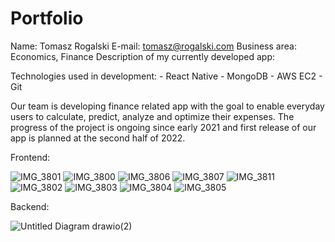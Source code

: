 # Portfolio

Name: Tomasz Rogalski
E-mail: tomasz@rogalski.com
Business area: Economics, Finance
Description of my currently developed app:

  Technologies used in development:
    - React Native
    - MongoDB
    - AWS EC2
    - Git
   
  Our team is developing finance related app with the goal to enable everyday users to calculate, predict, analyze and optimize their expenses. The progress of the project is ongoing since early 2021 and first release of our app is planned at the second half of 2022.
  
  Frontend:
  
![IMG_3801](https://user-images.githubusercontent.com/44368503/177048969-5fe2ff75-6372-4e2f-b69d-0dd090788f57.PNG)
![IMG_3800](https://user-images.githubusercontent.com/44368503/177048857-212d4cf3-6bcc-42ae-b458-622bf5a3326e.PNG)
![IMG_3806](https://user-images.githubusercontent.com/44368503/177048961-49b52d6f-4fde-4d3e-966d-804cbf567991.PNG)
![IMG_3807](https://user-images.githubusercontent.com/44368503/177048973-80afa21e-8b57-4eaa-a897-e1c1d54355b5.PNG)
![IMG_3811](https://user-images.githubusercontent.com/44368503/177048980-49a7138d-799c-4e9f-b79d-4d73d5d47f60.PNG)
![IMG_3802](https://user-images.githubusercontent.com/44368503/177049035-120df3df-5e52-40dc-861a-c4992914faea.PNG)
![IMG_3803](https://user-images.githubusercontent.com/44368503/177049038-f91e3d41-b8eb-4403-b247-3cc7feceba8c.PNG)
![IMG_3804](https://user-images.githubusercontent.com/44368503/177049043-e7fe0555-205a-42b9-9fe6-ef01a1804d53.PNG)
![IMG_3805](https://user-images.githubusercontent.com/44368503/177049048-04b58ee2-34d9-4fc8-bba7-05148e828c86.PNG)

  Backend:
  
![Untitled Diagram drawio(2)](https://user-images.githubusercontent.com/44368503/177050049-e14db43a-4060-4a4a-a7a3-57b58baa7f3e.png)

